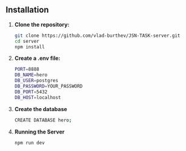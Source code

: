 ## Installation

1. **Clone the repository:**

   ```bash
   git clone https://github.com/vlad-burthev/JSN-TASK-server.git
   cd server
   npm install
   ```

2. **Create a .env file:**

   ```bash
   PORT=8888
   DB_NAME=hero
   DB_USER=postgres
   DB_PASSWORD=YOUR_PASSWORD
   DB_PORT=5432
   DB_HOST=localhost
   ```

3. **Create the database**

   ```bash
   CREATE DATABASE hero;
   ```

4. **Running the Server**

   ```bash
   npm run dev
   ```
